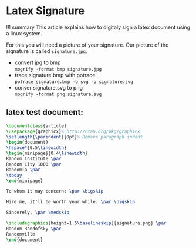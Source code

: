 # Latex Signature

!!! summary
    This article explains how to digitaly sign a latex document using a linux system.

For this you will need a picture of your signature.
Our picture of the signature is called `signature.jpg`.

* convert jpg to bmp  
`mogrify -format bmp signature.jpg`
* trace signature.bmp with potrace  
`potrace signature.bmp -b svg -o signature.svg`
* conver signature.svg to png  
`mogrify -format png signature.svg`

## latex test document:

```latex
\documentclass{article}
\usepackage{graphicx}% http://ctan.org/pkg/graphicx
\setlength{\parindent}{0pt}% Remove paragraph indent
\begin{document}
\hspace*{0.5\linewidth}
\begin{minipage}{0.4\linewidth}
Random Institute \par
Random City 1000 \par
Randomia \par
\today
\end{minipage}

To whom it may concern: \par \bigskip

Hire me, it'll be worth your while. \par \bigskip

Sincerely, \par \medskip

\includegraphics[height=1.5\baselineskip]{signature.png} \par
Random Randofsky \par
Randomville
\end{document}
```
